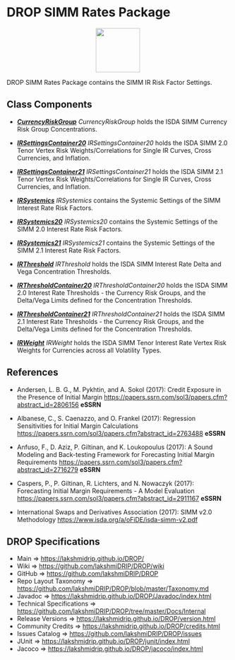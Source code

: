 # DROP SIMM Rates Package

<p align="center"><img src="https://github.com/lakshmiDRIP/DROP/blob/master/DRIP_Logo.gif?raw=true" width="100"></p>

DROP SIMM Rates Package contains the SIMM IR Risk Factor Settings.


## Class Components

 * [***CurrencyRiskGroup***](https://github.com/lakshmiDRIP/DROP/tree/master/src/main/java/org/drip/simm/rates/CurrencyRiskGroup.java)
 <i>CurrencyRiskGroup</i> holds the ISDA SIMM Currency Risk Group Concentrations.

 * [***IRSettingsContainer20***](https://github.com/lakshmiDRIP/DROP/tree/master/src/main/java/org/drip/simm/rates/IRSettingsContainer20.java)
 <i>IRSettingsContainer20</i> holds the ISDA SIMM 2.0 Tenor Vertex Risk Weights/Correlations for Single IR
 Curves, Cross Currencies, and Inflation.

 * [***IRSettingsContainer21***](https://github.com/lakshmiDRIP/DROP/tree/master/src/main/java/org/drip/simm/rates/IRSettingsContainer21.java)
 <i>IRSettingsContainer21</i> holds the ISDA SIMM 2.1 Tenor Vertex Risk Weights/Correlations for Single IR
 Curves, Cross Currencies, and Inflation.

 * [***IRSystemics***](https://github.com/lakshmiDRIP/DROP/tree/master/src/main/java/org/drip/simm/rates/IRSystemics.java)
 <i>IRSystemics</i> contains the Systemic Settings of the SIMM Interest Rate Risk Factors.

 * [***IRSystemics20***](https://github.com/lakshmiDRIP/DROP/tree/master/src/main/java/org/drip/simm/rates/IRSystemics20.java)
 <i>IRSystemics20</i> contains the Systemic Settings of the SIMM 2.0 Interest Rate Risk Factors.

 * [***IRSystemics21***](https://github.com/lakshmiDRIP/DROP/tree/master/src/main/java/org/drip/simm/rates/IRSystemics21.java)
 <i>IRSystemics21</i> contains the Systemic Settings of the SIMM 2.1 Interest Rate Risk Factors.

 * [***IRThreshold***](https://github.com/lakshmiDRIP/DROP/tree/master/src/main/java/org/drip/simm/rates/IRThreshold.java)
 <i>IRThreshold</i> holds the ISDA SIMM Interest Rate Delta and Vega Concentration Thresholds.

 * [***IRThresholdContainer20***](https://github.com/lakshmiDRIP/DROP/tree/master/src/main/java/org/drip/simm/rates/IRThresholdContainer20.java)
 <i>IRThresholdContainer20</i> holds the ISDA SIMM 2.0 Interest Rate Thresholds - the Currency Risk Groups,
 and the Delta/Vega Limits defined for the Concentration Thresholds.

 * [***IRThresholdContainer21***](https://github.com/lakshmiDRIP/DROP/tree/master/src/main/java/org/drip/simm/rates/IRThresholdContainer21.java)
 <i>IRThresholdContainer21</i> holds the ISDA SIMM 2.1 Interest Rate Thresholds - the Currency Risk Groups,
 and the Delta/Vega Limits defined for the Concentration Thresholds.

 * [***IRWeight***](https://github.com/lakshmiDRIP/DROP/tree/master/src/main/java/org/drip/simm/rates/IRWeight.java)
 <i>IRWeight</i> holds the ISDA SIMM Tenor Interest Rate Vertex Risk Weights for Currencies across all
 Volatility Types.


## References

 * Andersen, L. B. G., M. Pykhtin, and A. Sokol (2017): Credit Exposure in the Presence of Initial Margin
 	https://papers.ssrn.com/sol3/papers.cfm?abstract_id=2806156 <b>eSSRN</b>

 * Albanese, C., S. Caenazzo, and O. Frankel (2017): Regression Sensitivities for Initial Margin Calculations
 	https://papers.ssrn.com/sol3/papers.cfm?abstract_id=2763488 <b>eSSRN</b>

 * Anfuso, F., D. Aziz, P. Giltinan, and K. Loukopoulus (2017): A Sound Modeling and Back-testing Framework
 	for Forecasting Initial Margin Requirements https://papers.ssrn.com/sol3/papers.cfm?abstract_id=2716279
 		<b>eSSRN</b>

 * Caspers, P., P. Giltinan, R. Lichters, and N. Nowaczyk (2017): Forecasting Initial Margin Requirements - A
 	Model Evaluation https://papers.ssrn.com/sol3/papers.cfm?abstract_id=2911167 <b>eSSRN</b>

 * International Swaps and Derivatives Association (2017): SIMM v2.0 Methodology
		https://www.isda.org/a/oFiDE/isda-simm-v2.pdf


## DROP Specifications

 * Main                     => https://lakshmidrip.github.io/DROP/
 * Wiki                     => https://github.com/lakshmiDRIP/DROP/wiki
 * GitHub                   => https://github.com/lakshmiDRIP/DROP
 * Repo Layout Taxonomy     => https://github.com/lakshmiDRIP/DROP/blob/master/Taxonomy.md
 * Javadoc                  => https://lakshmidrip.github.io/DROP/Javadoc/index.html
 * Technical Specifications => https://github.com/lakshmiDRIP/DROP/tree/master/Docs/Internal
 * Release Versions         => https://lakshmidrip.github.io/DROP/version.html
 * Community Credits        => https://lakshmidrip.github.io/DROP/credits.html
 * Issues Catalog           => https://github.com/lakshmiDRIP/DROP/issues
 * JUnit                    => https://lakshmidrip.github.io/DROP/junit/index.html
 * Jacoco                   => https://lakshmidrip.github.io/DROP/jacoco/index.html
